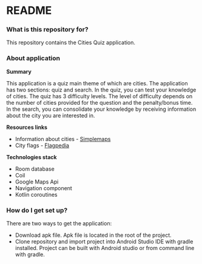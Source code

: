 # README #

### What is this repository for? ###

This repository contains the Cities Quiz application.

### About application ###

**Summary**

This application is a quiz main theme of which are cities. The application has two sections: quiz and search. 
In the quiz, you can test your knowledge of cities. The quiz has 3 difficulty levels. 
The level of difficulty depends on the number of cities provided for the question and the penalty/bonus time. 
In the search, you can consolidate your knowledge by receiving information about the city you are interested in.

**Resources links**

* Information about cities - [Simplemaps](https://simplemaps.com/)
* City flags - [Flagpedia](https://flagpedia.net/download/api)

**Technologies stack**

* Room database
* Coil
* Google Maps Api
* Navigation component
* Kotlin coroutines

### How do I get set up? ###

There are two ways to get the application:

* Download apk file. Apk file is located in the root of the project.
* Clone repository and import project into Android Studio IDE with gradle installed. 
Project can be built with Android studio or from command line with gradle.
```